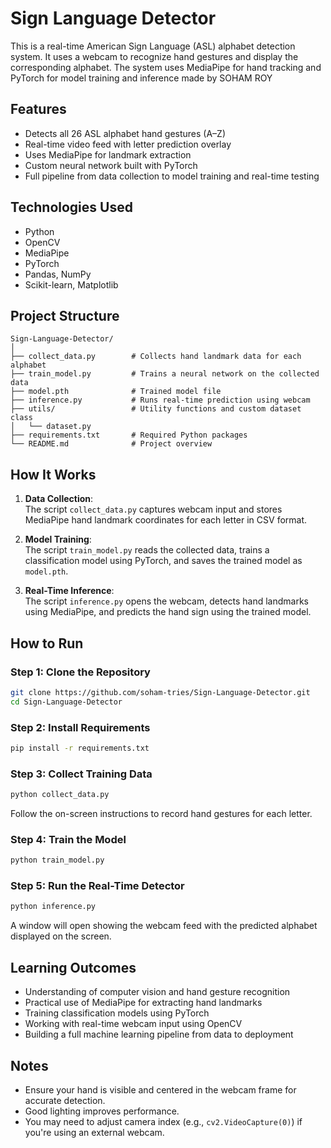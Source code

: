 
# Sign Language Detector

This is a real-time American Sign Language (ASL) alphabet detection system. It uses a webcam to recognize hand gestures and display the corresponding alphabet. The system uses MediaPipe for hand tracking and PyTorch for model training and inference made by SOHAM ROY

## Features

- Detects all 26 ASL alphabet hand gestures (A–Z)
- Real-time video feed with letter prediction overlay
- Uses MediaPipe for landmark extraction
- Custom neural network built with PyTorch
- Full pipeline from data collection to model training and real-time testing

## Technologies Used

- Python
- OpenCV
- MediaPipe
- PyTorch
- Pandas, NumPy
- Scikit-learn, Matplotlib

## Project Structure

```
Sign-Language-Detector/
│
├── collect_data.py        # Collects hand landmark data for each alphabet
├── train_model.py         # Trains a neural network on the collected data
├── model.pth              # Trained model file
├── inference.py           # Runs real-time prediction using webcam
├── utils/                 # Utility functions and custom dataset class
│   └── dataset.py
├── requirements.txt       # Required Python packages
└── README.md              # Project overview
```

## How It Works

1. **Data Collection**:  
   The script `collect_data.py` captures webcam input and stores MediaPipe hand landmark coordinates for each letter in CSV format.

2. **Model Training**:  
   The script `train_model.py` reads the collected data, trains a classification model using PyTorch, and saves the trained model as `model.pth`.

3. **Real-Time Inference**:  
   The script `inference.py` opens the webcam, detects hand landmarks using MediaPipe, and predicts the hand sign using the trained model.

## How to Run

### Step 1: Clone the Repository

```bash
git clone https://github.com/soham-tries/Sign-Language-Detector.git
cd Sign-Language-Detector
```

### Step 2: Install Requirements

```bash
pip install -r requirements.txt
```

### Step 3: Collect Training Data

```bash
python collect_data.py
```

Follow the on-screen instructions to record hand gestures for each letter.

### Step 4: Train the Model

```bash
python train_model.py
```

### Step 5: Run the Real-Time Detector

```bash
python inference.py
```

A window will open showing the webcam feed with the predicted alphabet displayed on the screen.

## Learning Outcomes

- Understanding of computer vision and hand gesture recognition
- Practical use of MediaPipe for extracting hand landmarks
- Training classification models using PyTorch
- Working with real-time webcam input using OpenCV
- Building a full machine learning pipeline from data to deployment

## Notes

- Ensure your hand is visible and centered in the webcam frame for accurate detection.
- Good lighting improves performance.
- You may need to adjust camera index (e.g., `cv2.VideoCapture(0)`) if you're using an external webcam.


